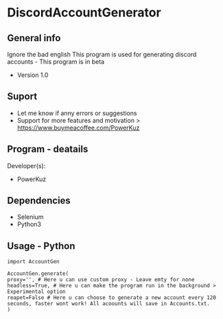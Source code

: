 # DiscordAccountGenerator

## General info
Ignore the bad english
This program is used for generating discord accounts - This program is in beta
* Version 1.0

## Suport
* Let me know if anny errors or suggestions
* Support for more features and motivation > https://www.buymeacoffee.com/PowerKuz

## Program - deatails
Developer(s):
* PowerKuz

## Dependencies

* Selenium
* Python3

## Usage - Python

```
import AccountGen

AccountGen.generate(
proxy='', # Here u can use custom proxy - Leave emty for none
headless=True, # Here u can make the program run in the background > Experimental option
reapet=False # Here u can choose to generate a new account every 120 seconds, faster wont work! All acoounts will save in Accounts.txt.
)
```


